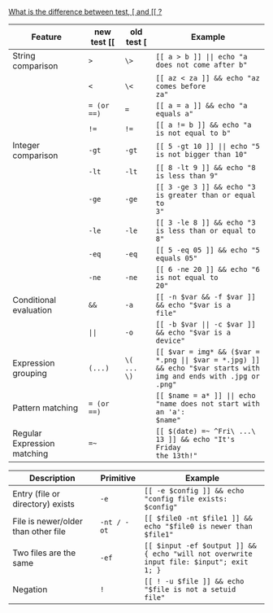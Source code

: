 [What is the difference between test, \[ and \[\[ ?](http://mywiki.wooledge.org/BashFAQ/031)

|**Feature**|**new test** [[|**old test** [|**Example**|
|--|--|--|--|
|String comparison|<code>></code>|<code>\\></code>|<code>[[ a > b ]] \|\| echo "a does not come after b"</code>|
||<code><|<code>\\<</code>|<code>[[ az < za ]] && echo "az comes before za"</code>|
||<code>= (or ==)</code>|<code>=</code>|<code>[[ a = a ]] && echo "a equals a"</code>|
||<code>!=</code>|<code>!=</code>|<code>[[ a != b ]] && echo "a is not equal to b"</code>|
|Integer comparison|<code>-gt</code>|<code>-gt</code>|<code>[[ 5 -gt 10 ]] \|\| echo "5 is not bigger than 10"</code>|
||<code>-lt</code>|<code>-lt</code>|<code>[[ 8 -lt 9 ]] && echo "8 is less than 9"</code>|
||<code>-ge</code>|<code>-ge</code>|<code>[[ 3 -ge 3 ]] && echo "3 is greater than or equal to 3"</code>|
||<code>-le</code>|<code>-le</code>|<code>[[ 3 -le 8 ]] && echo "3 is less than or equal to 8"</code>|
||<code>-eq</code>|<code>-eq</code>|<code>[[ 5 -eq 05 ]] && echo "5 equals 05"</code>|
||<code>-ne</code>|<code>-ne</code>|<code>[[ 6 -ne 20 ]] && echo "6 is not equal to 20"</code>|
|Conditional evaluation|<code>&&</code>|<code>-a</code>|<code>[[ -n \$var && -f \$var ]] && echo "$var is a file"</code>|
||<code>\|\|</code>|<code>-o</code>|<code>[[ -b \$var \|\| -c \$var ]] && echo "\$var is a device"</code>|
|Expression grouping|<code>(...)</code>|<code>\\( ... \\)</code>|<code>[[ \$var = img* && (\$var = *.png \|\| \$var = *.jpg) ]] && echo "\$var starts with img and ends with .jpg or .png"</code>|
|Pattern matching|<code>= (or ==)</code>||<code>[[ \$name = a* ]] \|\| echo "name does not start with an 'a': \$name"</code>|
|Regular Expression matching|<code>=~</code>||<code>[[ \$(date) =~ ^Fri\\ ...\\ 13 ]] && echo "It's Friday the 13th!"</code>|


|**Description**|**Primitive**|**Example**|
|--|--|--|
|Entry \(file or directory\) exists|<code>-e</code>|<code>[[ -e $config ]] && echo "config file exists: $config"</code>|
|File is newer/older than other file|<code>-nt / -ot</code>|<code>[[ $file0 -nt $file1 ]] && echo "$file0 is newer than $file1"<code>|
|Two files are the same|<code>-ef</code>|<code>[[ $input -ef $output ]] && { echo "will not overwrite input file: $input"; exit 1; }</code>|
|Negation|<code>!</code>|<code>[[ ! -u $file ]] && echo "$file is not a setuid file"</code>|
